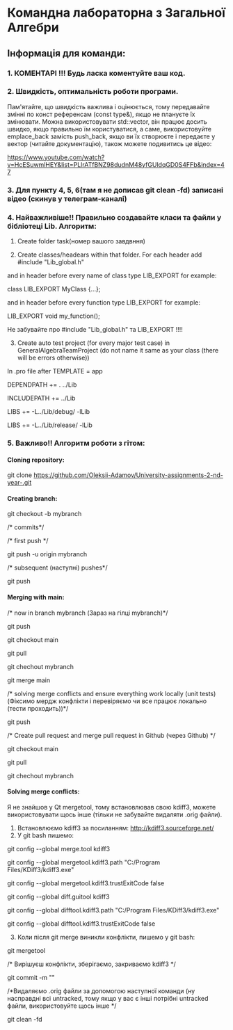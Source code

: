 # Командна лабораторна з Загальної Алгебри

## Інформація для команди:
### 1. КОМЕНТАРІ !!! Будь ласка коментуйте ваш код.
### 2. Швидкість, оптимальність роботи програми.
Пам'ятайте, що швидкість важлива і оцінюється, тому передавайте змінні по конст референсам (const type&), якщо не плануєте їх змінювати. Можна використовувати std::vector, він працює досить швидко, якщо правильно їм користуватися, а саме, використовуйте emplace_back замість push_back, якщо ви їх створюєте і передаєте у вектор (читайте документацію), також можете подивитись це відео:

https://www.youtube.com/watch?v=HcESuwmlHEY&list=PLlrATfBNZ98dudnM48yfGUldqGD0S4FFb&index=47

### 3. Для пункту 4, 5, 6(там я не дописав git clean -fd) записані відео (скинув у телеграм-каналі)

### 4. Найважливіше!! Правильно создавайте класи та файли у бібліотеці Lib. Алгоритм:

1. Create folder task(номер вашого завдвння)

2. Create classes/headears within that folder. For each header add 
#include "Lib_global.h"

and in header before every name of class type LIB_EXPORT
for example:

class LIB_EXPORT MyClass {...};

and in header before every function type LIB_EXPORT
for example:

LIB_EXPORT void my_function();

Не забувайте про #include "Lib_global.h" та LIB_EXPORT !!!!

3. Create auto test project (for every major test case) in GeneralAlgebraTeamProject 
  (do not name it same as your class (there will be errors otherwise))

In .pro file after TEMPLATE = app

DEPENDPATH += . ../Lib

INCLUDEPATH += ../Lib

LIBS += -L../Lib/debug/ -lLib

LIBS += -L../Lib/release/ -lLib

### 5. Важливо!! Алгоритм роботи з гітом:
#### Cloning repository:

git clone https://github.com/Oleksii-Adamov/University-assignments-2-nd-year-.git

#### Creating branch:

git checkout -b mybranch

/* commits*/

/* first push */

git push -u origin mybranch

/* subsequent (наступні) pushes*/

git push

#### Merging with main:

/* now in branch mybranch (Зараз на гілці mybranch)*/

git push

git checkout main

git pull

git chechout mybranch

git merge main

/* solving merge conflicts and ensure everything work locally (unit tests) (Фіксимо мердж конфлікти і перевіряємо чи
 все працює локально (тести проходить))*/

git push
 
/* Create pull request and merge pull request in Github (через Github) */

git checkout main

git pull

git chechout mybranch

#### Solving merge conflicts:

Я не знайшов у Qt mergetool, тому встановлював свою kdiff3, можете використовувати щось інше (тільки не забувайте видаляти .orig файли).

1. Встановлюємо kdiff3 за посиланням:
	http://kdiff3.sourceforge.net/
2. У git bash пишемо:

git config --global merge.tool kdiff3
	
git config --global mergetool.kdiff3.path "C:/Program Files/KDiff3/kdiff3.exe"

git config --global mergetool.kdiff3.trustExitCode false

git config --global diff.guitool kdiff3

git config --global difftool.kdiff3.path "C:/Program Files/KDiff3/kdiff3.exe"

git config --global difftool.kdiff3.trustExitCode false

3. Коли після git merge виникли конфлікти, пишемо у git bash:

git mergetool

/* Вирішуєш конфлікти, зберігаємо, закриваємо kdiff3 */

git commit -m ""

/*Видаляємо .orig файли за допомогою наступної команди (ну насправдні всі untracked, тому якщо у вас є інші потрібні untracked файли, використовуйте щось інше */

git clean -fd